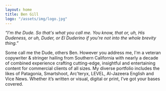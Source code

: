 ```yaml
---
layout: home
title: Ben Gill
logo: "/assets/img/logo.jpg"
---
```


_“I'm the Dude. So that's what you call me. You know, that or, uh, His Dudeness, or uh, Duder, or El Duderino if you're not into the whole brevity thing.”_

Some call me the Dude, others Ben. However you address me, I'm a veteran copywriter & stringer hailing from Southern California with nearly a decade of combined experience crafting cutting-edge, insightful and entertaining content for commercial clients of all sizes. My diverse portfolio includes the likes of Patagonia, Smartshoot, Arc'teryx, LEVEL, Al-Jazeera English and Vice News. Whether it’s written or visual, digital or print, I’ve got your bases covered.
